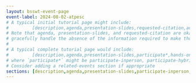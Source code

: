 ```yaml
---
layout: bsswt-event-page
event-label: 2024-08-02-atpesc
# A typical initial tutorial page might include:
#         [description,agenda,presentation-slides,requested-citation,acknowledgments-ecp]
# Note that agenda, presentation-slides, and requested-citation are okay here because they
# gracefully handle the absence of the information required to make those sections "event-ready".
#
# A typical complete tutorial page would include: 
#         [description,agenda,presentation-slides,participate*,hands-on-exercises,stay-in-touch,resources-from-presentations,requested-citation,acknowledgments-ecp]
# where `participate*` might be participate-inperson, participate-hybrid, or participate-online, as appropriate.  A custom local `section-participate.md` file will also work.
# Consider adding a related-events section if appropriate
sections: [description,agenda,presentation-slides,participate-inperson,stay-in-touch-no-ho,requested-citation,acknowledgments-ecp-ngsst]
---
```

